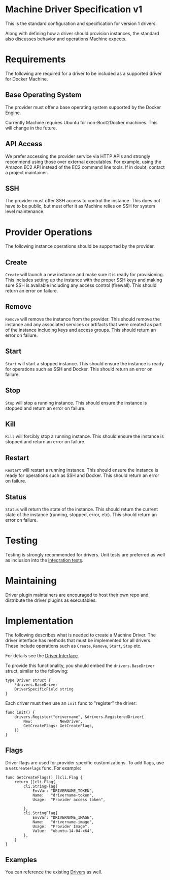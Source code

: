 <!--[metadata]>
+++
draft=true
title = "Docker Machine"
description = "machine"
keywords = ["machine, orchestration, install, installation, docker, documentation"]
[menu.main]
parent="mn_install"
+++
<![end-metadata]-->

# Machine Driver Specification v1

This is the standard configuration and specification for version 1 drivers.

Along with defining how a driver should provision instances, the standard
also discusses behavior and operations Machine expects.

# Requirements

The following are required for a driver to be included as a supported driver
for Docker Machine.

## Base Operating System

The provider must offer a base operating system supported by the Docker Engine.

Currently Machine requires Ubuntu for non-Boot2Docker machines.  This will
change in the future.

## API Access

We prefer accessing the provider service via HTTP APIs and strongly recommend
using those over external executables.  For example, using the Amazon EC2 API
instead of the EC2 command line tools.  If in doubt, contact a project
maintainer.

## SSH

The provider must offer SSH access to control the instance.  This does not
have to be public, but must offer it as Machine relies on SSH for system
level maintenance.

# Provider Operations

The following instance operations should be supported by the provider.

## Create

`Create` will launch a new instance and make sure it is ready for provisioning.
This includes setting up the instance with the proper SSH keys and making
sure SSH is available including any access control (firewall).  This should
return an error on failure.

## Remove

`Remove` will remove the instance from the provider.  This should remove the
instance and any associated services or artifacts that were created as part
of the instance including keys and access groups.  This should return an
error on failure.

## Start

`Start` will start a stopped instance.  This should ensure the instance is
ready for operations such as SSH and Docker.  This should return an error on
failure.

## Stop

`Stop` will stop a running instance.  This should ensure the instance is
stopped and return an error on failure.

## Kill

`Kill` will forcibly stop a running instance.  This should ensure the instance
is stopped and return an error on failure.

## Restart

`Restart` will restart a running instance.  This should ensure the instance
is ready for operations such as SSH and Docker.  This should return an error
on failure.

## Status

`Status` will return the state of the instance.  This should return the
current state of the instance (running, stopped, error, etc).  This should
return an error on failure.

# Testing

Testing is strongly recommended for drivers.  Unit tests are preferred as well
as inclusion into the [integration tests](https://github.com/chaynes-ws/machine#integration-tests).

# Maintaining

Driver plugin maintainers are encouraged to host their own repo and distribute
the driver plugins as executables.

# Implementation

The following describes what is needed to create a Machine Driver.  The driver
interface has methods that must be implemented for all drivers.  These include
operations such as `Create`, `Remove`, `Start`, `Stop` etc.

For details see the [Driver Interface](https://github.com/chaynes-ws/machine/blob/master/drivers/drivers.go#L24).

To provide this functionality, you should embed the `drivers.BaseDriver` struct, similar to the following:

    type Driver struct {
        *drivers.BaseDriver
        DriverSpecificField string
    }

Each driver must then use an `init` func to "register" the driver:

    func init() {
        drivers.Register("drivername", &drivers.RegisteredDriver{
            New:            NewDriver,
            GetCreateFlags: GetCreateFlags,
        })
    }

## Flags

Driver flags are used for provider specific customizations.  To add flags, use
a `GetCreateFlags` func.  For example:

    func GetCreateFlags() []cli.Flag {
        return []cli.Flag{
            cli.StringFlag{
                EnvVar: "DRIVERNAME_TOKEN",
                Name:   "drivername-token",
                Usage:  "Provider access token",

            },
            cli.StringFlag{
                EnvVar: "DRIVERNAME_IMAGE",
                Name:   "drivername-image",
                Usage:  "Provider Image",
                Value:  "ubuntu-14-04-x64",
            },
        }
    }

## Examples

You can reference the existing [Drivers](https://github.com/chaynes-ws/machine/tree/master/drivers)
as well.
